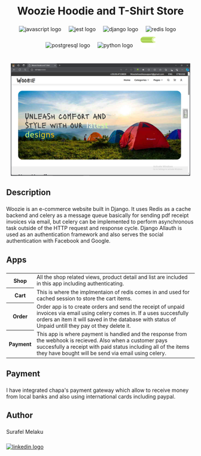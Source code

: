 <h1 align="center">Woozie Hoodie and T-Shirt Store</h1>

###

<div align="center">
  <img src="https://cdn.jsdelivr.net/gh/devicons/devicon/icons/javascript/javascript-original.svg" height="40" alt="javascript logo"  />
  <img width="12" />
  <img src="https://cdn.jsdelivr.net/gh/devicons/devicon/icons/jest/jest-plain.svg" height="40" alt="jest logo"  />
  <img width="12" />
  <img src="https://cdn.jsdelivr.net/gh/devicons/devicon/icons/django/django-plain.svg" height="40" alt="django logo"  />
  <img width="12" />
  <img src="https://cdn.jsdelivr.net/gh/devicons/devicon/icons/redis/redis-original.svg" height="40" alt="redis logo"  />
  <img width="12" />
  <img src="https://cdn.jsdelivr.net/gh/devicons/devicon/icons/postgresql/postgresql-original.svg" height="40" alt="postgresql logo"  />
  <img width="12" />
  <img src="https://cdn.jsdelivr.net/gh/devicons/devicon/icons/python/python-original.svg" height="40" alt="python logo"  />
  <img width="12" />
  <img src="https://github.com/Suralmk/Woozie-Hoodies/blob/main/shop/static/img/pngegg%20(16).png" height="40" alt="celery logo"  />
</div>

###

<br clear="both">

<div align="center">
  <img height="300" src="https://github.com/Suralmk/Woozie-Hoodies/blob/main/shop/static/img/Screenshot%20(420).png"  />
</div>

###

<h2 align="left">Description</h2>

###

<p align="left">Woozie is an e-commerce  website built in Django. It uses Redis as a cache backend and celery as a message queue  basically for sending pdf receipt invoices via email, but celery can be implemented to perform asynchronous task outside  of the HTTP request and response cycle. Django Allauth is used as an authentication framework and also serves the social authentication with Facebook and Google.</p>

###

<h2 align="left">Apps</h2>

###

<table>
  <tr>
    <th>Shop</th>
    <td>All the shop related views, product detail and list are included in this app including authenticating.</td>
  </tr>
  <tr>
    <th>Cart</th>
    <td>This is where the implmentaion of redis comes in and used for cached session to store the cart items.</td>
  </tr>
  <tr>
    <th>Order</th>
    <td>Order app is to create orders and send the receipt of unpaid invoices via email using celery comes in. If a uses succesfully orders an item it will saved in the database with status of Unpaid untill they pay ot they delete it.</td>
  </tr>
  <tr>
    <th>Payment</th>
    <td>This app is where payment is handled and the response from the webhook is recieved. Also when a customer pays succesfully a receipt with paid status including all of the items they have bought will be send via email using celery.</td>
  </tr>
</table>



###

<h2 align="left">Payment</h2>

###

<p align="left">I have integrated chapa's payment gateway which allow to receive money from local banks and also  using international cards including  paypal.</p>

###

<h2 align="left">Author</h2>

###

<p align="left">Surafel Melaku</p>

###

<div align="left">
  <a href="https://linkedin.com/in/surafel-melaku-298421235" target="_blank">
    <img src="https://raw.githubusercontent.com/maurodesouza/profile-readme-generator/master/src/assets/icons/social/linkedin/default.svg" width="52" height="40" alt="linkedin logo"  />
  </a>
</div>

###
